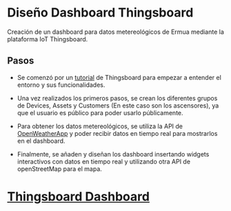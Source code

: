 # Diseño Dashboard Thingsboard

Creación de un dashboard para datos metereológicos de Ermua mediante la plataforma IoT Thingsboard.

## Pasos

* Se comenzó por un [tutorial](https://thingsboard.io/docs/getting-started-guides/helloworld/) de Thingsboard para empezar a entender el entorno y sus funcionalidades.

* Una vez realizados los primeros pasos, se crean los diferentes grupos de Devices, Assets y Customers (En este caso son los ascensores), ya que el usuario es público para poder usarlo públicamente. 

* Para obtener los datos metereológicos, se utiliza la API de [OpenWeatherApp](https://openweathermap.org/api) y poder recibir datos en tiempo real para mostrarlos en el dashboard.

* Finalmente, se añaden y diseñan los dashboard insertando widgets interactivos con datos en tiempo real y utilizando otra API de openStreetMap para el mapa. 

# [Thingsboard Dashboard](https://demo.thingsboard.io/dashboard/488534c0-5540-11ec-a53b-97baf75c7cfe?publicId=a8142020-553d-11ec-a53b-97baf75c7cfe)
